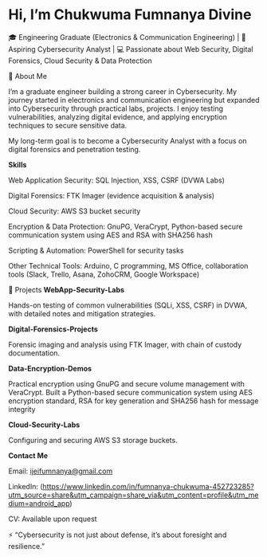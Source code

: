 # Hi, I’m Chukwuma Fumnanya Divine

🎓 Engineering Graduate (Electronics & Communication Engineering) |
🔐 Aspiring Cybersecurity Analyst |
💻 Passionate about Web Security, Digital Forensics, Cloud Security & Data Protection

🚀 About Me

I’m a graduate engineer building a strong career in Cybersecurity. My journey started in electronics and communication engineering but expanded into Cybersecurity through practical labs, projects. I enjoy testing vulnerabilities, analyzing digital evidence, and applying encryption techniques to secure sensitive data.

My long-term goal is to become a Cybersecurity Analyst with a focus on digital forensics and penetration testing.

**Skills**

Web Application Security: SQL Injection, XSS, CSRF (DVWA Labs)

Digital Forensics: FTK Imager (evidence acquisition & analysis)

Cloud Security: AWS S3 bucket security

Encryption & Data Protection: GnuPG, VeraCrypt, Python-based secure communication system using AES and RSA with SHA256 hash

Scripting & Automation: PowerShell for security tasks

Other Technical Tools: Arduino, C programming, MS Office, collaboration tools (Slack, Trello, Asana, ZohoCRM, Google Workspace)

📂 Projects
**WebApp-Security-Labs**

Hands-on testing of common vulnerabilities (SQLi, XSS, CSRF) in DVWA, with detailed notes and mitigation strategies.

**Digital-Forensics-Projects**

Forensic imaging and analysis using FTK Imager, with chain of custody documentation.

**Data-Encryption-Demos**

Practical encryption using GnuPG and secure volume management with VeraCrypt.
Built a Python-based secure communication system using AES encryption standard, RSA for key generation and SHA256 hash for message integrity

**Cloud-Security-Labs**

Configuring and securing AWS S3 storage buckets.

**Contact Me**

Email: ijeifumnanya@gmail.com

LinkedIn: (https://www.linkedin.com/in/fumnanya-chukwuma-452723285?utm_source=share&utm_campaign=share_via&utm_content=profile&utm_medium=android_app)

CV: Available upon request

⚡ “Cybersecurity is not just about defense, it’s about foresight and resilience.”

